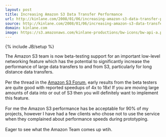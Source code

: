 ```yaml
---
layout: post
title: Increasing Amazon S3 Data Transfer Performance
url: http://kinlane.com/2008/01/06/increasing-amazon-s3-data-transfer-performance/
source: http://kinlane.com/2008/01/06/increasing-amazon-s3-data-transfer-performance/
domain: kinlane.com
image: https://s3.amazonaws.com/kinlane-productions/bw-icons/bw-api-a.png
---
```

{% include JB/setup %}<p>
     The Amazon S3 team is now beta-testing support for an important low-level networking feature which has the potential to significantly increase the performance of large data transfers to and from S3, particularly for long distance data transfers.
     <br />
     <br />
     Per the thread in the <a href="http://developer.amazonwebservices.com/connect/thread.jspa?threadID=18863&amp;tstart=0">Amazon S3 Forum</a>, early results from the beta testers are quite good with reported speedups of 4x to 18x! If you are moving large amounts of data into or out of S3 then you will definitely want to implement this feature.
     <br />
     <br />
     For me the Amazon S3 performance has be acceptable for 90% of my projects, however I have had a few clients who chose not to use the service when they complained about performance speeds during prototyping.
     <br />
     <br />
     Eager to see what the Amazon Team comes up wtih.
</p>
